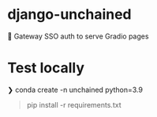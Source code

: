 # django-unchained
🏇 Gateway SSO auth to serve Gradio pages

# Test locally
❯ conda create -n unchained python=3.9

> pip install -r requirements.txt

